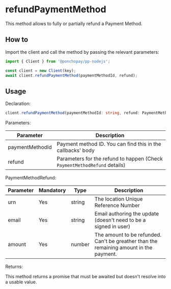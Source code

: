 # refundPaymentMethod

This method allows to fully or partially refund a Payment Method.

## How to

Import the client and call the method by passing the relevant parameters:

```ts
import { Client } from '@ponchopay/pp-nodejs';

const client = new Client(key);
await client.refundPaymentMethod(paymentMethodId, refund);
```

## Usage

Declaration:

```ts
client.refundPaymentMethod(paymentMethodId: string, refund: PaymentMethodRefund): Promise<void>;
```

Parameters:

| Parameter       | Description                                                               |
| --------------- | ------------------------------------------------------------------------- |
| paymentMethodId | Payment method ID. You can find this in the callbacks' body               |
| refund          | Parameters for the refund to happen (Check `PaymentMethodRefund` details) |

PaymentMethodRefund:

| Parameter | Mandatory | Type   | Description                                                                            |
| --------- | --------- | ------ | -------------------------------------------------------------------------------------- |
| urn       | Yes       | string | The location Unique Reference Number                                                   |
| email     | Yes       | string | Email authoring the update (doesn't need to be a signed in user)                       |
| amount    | Yes       | number | The amount to be refunded. Can't be greather than the remaining amount in the payment. |

Returns:

This method returns a promise that must be awaited but doesn't resolve into a usable value.
